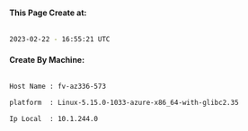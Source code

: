 
   
#### This Page Create at:

```bash

2023-02-22 - 16:55:21 UTC

```

#### Create By Machine:

```bash

Host Name : fv-az336-573

platform  : Linux-5.15.0-1033-azure-x86_64-with-glibc2.35

Ip Local  : 10.1.244.0

```


